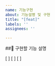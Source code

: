 ```yaml
---
name: 기능구현
about: 기능설명 및 구현
title: "[feat]"
labels: ''
assignees: ''

---
```


##📌 구현할 기능 설명 

[ ]
[ ]
[ ]

